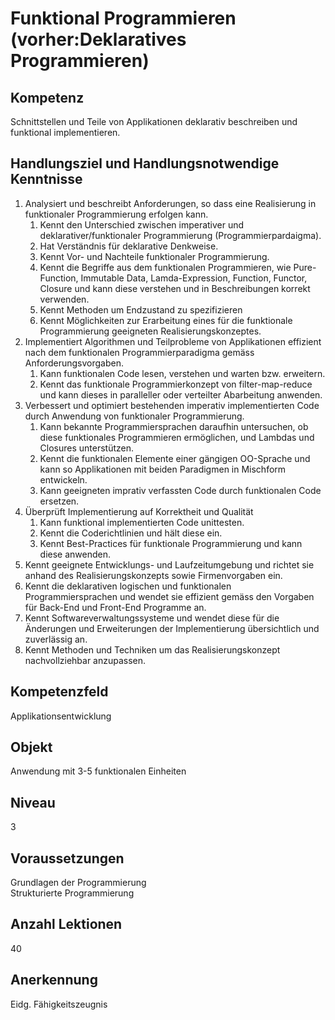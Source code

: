 # Funktional Programmieren (vorher:Deklaratives Programmieren)

## Kompetenz
Schnittstellen und Teile von Applikationen deklarativ beschreiben und funktional implementieren.

## Handlungsziel und Handlungsnotwendige Kenntnisse
1. Analysiert und beschreibt Anforderungen, so dass eine Realisierung in funktionaler Programmierung erfolgen kann. 
   1. Kennt den Unterschied zwischen imperativer und deklarativer/funktionaler Programmierung (Programmierpardaigma).
   1. Hat Verständnis für deklarative Denkweise.
   1. Kennt Vor- und Nachteile funktionaler Programmierung. 
   1. Kennt die Begriffe aus dem funktionalen Programmieren, wie Pure-Function, Immutable Data, Lamda-Expression, Function, Functor, Closure und kann diese verstehen und in Beschreibungen korrekt verwenden. 
   1. Kennt Methoden um Endzustand zu spezifizieren  
   1. Kennt Möglichkeiten zur Erarbeitung eines für die funktionale Programmierung geeigneten Realisierungskonzeptes.
1. Implementiert Algorithmen und Teilprobleme von Applikationen effizient nach dem funktionalen Programmierparadigma gemäss Anforderungsvorgaben.
   1. Kann funktionalen Code lesen, verstehen und warten bzw. erweitern. 
   1. Kennt das funktionale Programmierkonzept von filter-map-reduce und kann dieses in paralleller oder verteilter Abarbeitung anwenden. 
1. Verbessert und optimiert bestehenden imperativ implementierten Code durch Anwendung von funktionaler Programmierung.
   1. Kann bekannte Programmiersprachen daraufhin untersuchen, ob diese funktionales Programmieren ermöglichen, und Lambdas und Closures unterstützen. 
   1. Kennt die funktionalen Elemente einer gängigen OO-Sprache und kann so Applikationen mit beiden Paradigmen in Mischform entwickeln. 
   1. Kann geeigneten imprativ verfassten Code durch funktionalen Code ersetzen.  
1. Überprüft Implementierung auf Korrektheit und Qualität
   1. Kann funktional implementierten Code unittesten.  
   1. Kennt die Coderichtlinien und hält diese ein.
   1. Kennt Best-Practices für funktionale Programmierung und kann diese anwenden.
1. Kennt geeignete Entwicklungs- und Laufzeitumgebung und richtet sie anhand des Realisierungskonzepts sowie Firmenvorgaben ein. 
  1. Kennt die deklarativen logischen und funktionalen Programmiersprachen und wendet sie effizient gemäss den Vorgaben für Back-End und Front-End Programme an. 
  1. Kennt Softwareverwaltungssysteme und wendet diese für die Änderungen und Erweiterungen der Implementierung übersichtlich und zuverlässig an.
  1. Kennt Methoden und Techniken um das Realisierungskonzept nachvollziehbar anzupassen.

## Kompetenzfeld
Applikationsentwicklung

## Objekt
Anwendung mit 3-5 funktionalen Einheiten

## Niveau
3

## Voraussetzungen
Grundlagen der Programmierung  
Strukturierte Programmierung

## Anzahl Lektionen
40

## Anerkennung
Eidg. Fähigkeitszeugnis
